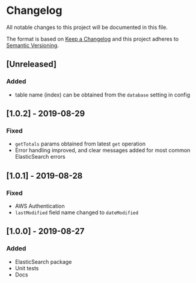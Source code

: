 # Changelog

All notable changes to this project will be documented in this file.

The format is based on [Keep a Changelog](http://keepachangelog.com/en/1.0.0/)
and this project adheres to [Semantic Versioning](http://semver.org/spec/v2.0.0.html).

## [Unreleased]
### Added
- table name (index) can be obtained from the `database` setting in config

## [1.0.2] - 2019-08-29
### Fixed
- `getTotals` params obtained from latest `get` operation
- Error handling improved, and clear messages added for most common ElasticSearch errors

## [1.0.1] - 2019-08-28
### Fixed
- AWS Authentication
- `lastModified` field name changed to `dateModified`

## [1.0.0] - 2019-08-27
### Added
- ElasticSearch package
- Unit tests
- Docs
